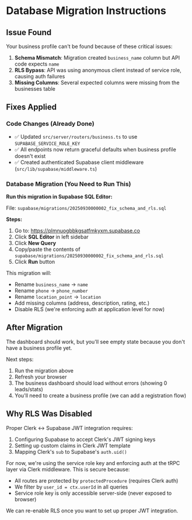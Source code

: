 # Database Migration Instructions

## Issue Found

Your business profile can't be found because of these critical issues:

1. **Schema Mismatch**: Migration created `business_name` column but API code expects `name`
2. **RLS Bypass**: API was using anonymous client instead of service role, causing auth failures
3. **Missing Columns**: Several expected columns were missing from the businesses table

## Fixes Applied

### Code Changes (Already Done)
- ✅ Updated `src/server/routers/business.ts` to use `SUPABASE_SERVICE_ROLE_KEY`
- ✅ All endpoints now return graceful defaults when business profile doesn't exist
- ✅ Created authenticated Supabase client middleware (`src/lib/supabase/middleware.ts`)

### Database Migration (You Need to Run This)

**Run this migration in Supabase SQL Editor:**

File: `supabase/migrations/20250930000002_fix_schema_and_rls.sql`

**Steps:**

1. Go to: https://plmnuogbbkgsatfmkyxm.supabase.co
2. Click **SQL Editor** in left sidebar
3. Click **New Query**
4. Copy/paste the contents of `supabase/migrations/20250930000002_fix_schema_and_rls.sql`
5. Click **Run** button

This migration will:
- Rename `business_name` → `name`
- Rename `phone` → `phone_number`
- Rename `location_point` → `location`
- Add missing columns (address, description, rating, etc.)
- Disable RLS (we're enforcing auth at application level for now)

## After Migration

The dashboard should work, but you'll see empty state because you don't have a business profile yet.

Next steps:
1. Run the migration above
2. Refresh your browser
3. The business dashboard should load without errors (showing 0 leads/stats)
4. You'll need to create a business profile (we can add a registration flow)

## Why RLS Was Disabled

Proper Clerk ↔ Supabase JWT integration requires:
1. Configuring Supabase to accept Clerk's JWT signing keys
2. Setting up custom claims in Clerk JWT template
3. Mapping Clerk's `sub` to Supabase's `auth.uid()`

For now, we're using the service role key and enforcing auth at the tRPC layer via Clerk middleware.
This is secure because:
- All routes are protected by `protectedProcedure` (requires Clerk auth)
- We filter by `user_id = ctx.userId` in all queries
- Service role key is only accessible server-side (never exposed to browser)

We can re-enable RLS once you want to set up proper JWT integration.
